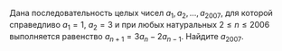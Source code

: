 Дана последовательность целых чисел $a_1, a_2,  \ldots  ,a_{2007}$, для которой справедливо $a_1=1$, $a_2=3$ и при любых натуральных $2\leq n \leq 2006$ выполняется равенство $a_{n+1}=3a_n-2a_{n-1}$. Найдите $a_{2007}$.